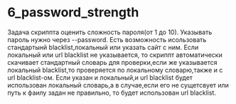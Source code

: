# 6_password_strength
Задача скриппта оценить сложность пароля(от 1 до 10). Указывать пароль нужно через --password. Есть возможность исользовать стандартынй blacklist,локальный или указать сайт с ним. Если локальный или url blacklist не указывается, то скриппт автоматически скачивает стандартный словарь для проверки,если же указывается локальный blacklist,то проверяется по локальному словарю,также и с url blacklist-ом. Если указан и локальный,и url blacklist будет использован локальный словарь,а в случае,если его не сущетсвует или путь к фаилу задан не правильно, то будет использован url blacklist.

